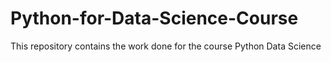 # Python-for-Data-Science-Course
This repository contains the work done for the course Python Data Science 
